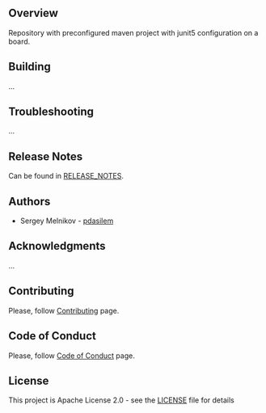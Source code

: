 ## Overview
Repository with preconfigured maven project with junit5 configuration on a board.

## Building
...

## Troubleshooting
...

## Release Notes
Can be found in [RELEASE_NOTES](RELEASE_NOTES.md).

## Authors
* Sergey Melnikov  - [pdasilem](https://github.com/pdasilem)

## Acknowledgments
...

## Contributing
Please, follow [Contributing](CONTRIBUTING.md) page.

## Code of Conduct
Please, follow [Code of Conduct](CODE_OF_CONDUCT.md) page.

## License
This project is Apache License 2.0 - see the [LICENSE](LICENSE) file for details
